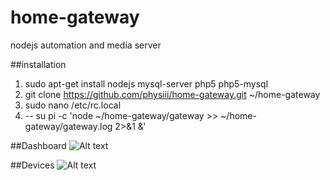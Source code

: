 # home-gateway
nodejs automation and media server


##installation
1. sudo apt-get install nodejs mysql-server php5 php5-mysql
2. git clone https://github.com/physiii/home-gateway.git ~/home-gateway
13. sudo nano /etc/rc.local
14. -- su pi -c 'node ~/home-gateway/gateway >> ~/home-gateway/gateway.log 2>&1 &'

##Dashboard
![Alt text](https://github.com/physiii/media-server/blob/master/screenshots/Screenshot%20from%202015-12-30%2012-35-47.png "Dashboard")

##Devices
![Alt text](https://github.com/physiii/media-server/blob/master/screenshots/Screenshot%20from%202015-12-31%2022-34-49.png "Devices")
